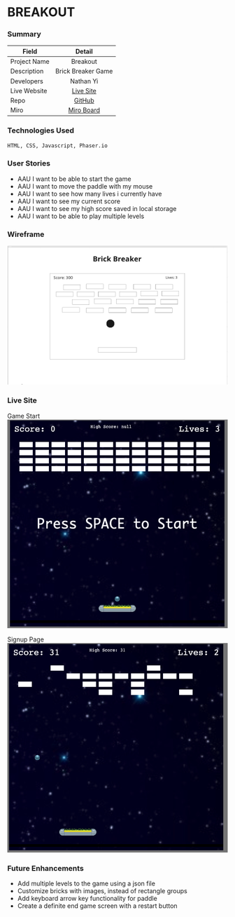 # BREAKOUT

### Summary

| Field        |                          Detail                           |
| ------------ | :-------------------------------------------------------: |
| Project Name |                        Breakout                         |
| Description  |             Brick Breaker Game              |
| Developers   |           Nathan Yi           |
| Live Website |       [Live Site](https://breakout-ny.netlify.app)        |
| Repo         | [GitHub](https://github.com/yinathan/breakout-game) |
| Miro         |  [Miro Board](https://miro.com/app/board/uXjVOgFJpkk=/)   |

### Technologies Used

    HTML, CSS, Javascript, Phaser.io

### User Stories
- AAU I want to be able to start the game
- AAU I want to move the paddle with my mouse
- AAU I want to see how many lives i currently have
- AAU I want to see my current score
- AAU I want to see my high score saved in local storage
- AAU I want to be able to play multiple levels




### Wireframe


![Wireframe](README-images/breakout-wireframe.png)



### Live Site

Game Start
![Landing](README-images/breakout-start.png)

Signup Page
![SignUp](README-images/breakout-game.png)

### Future Enhancements

- Add multiple levels to the game using a json file
- Customize bricks with images, instead of rectangle groups
- Add keyboard arrow key functionality for paddle
- Create a definite end game screen with a restart button
